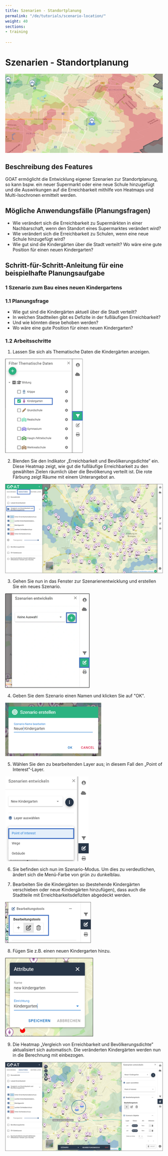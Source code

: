 ```yaml
---
title: Szenarien - Standortplanung
permalink: "/de/tutorials/scenario-location/"
weight: 40
sections:
- training

---
```

# Szenarien - Standortplanung
![Standortplanung in GOAT](../../../../static/images/tutorials/Tutorial_banners/scenario_location_planning_banner.webp "Standortplanung in GOAT")

## Beschreibung des Features

GOAT ermöglicht die Entwicklung eigener Szenarien zur Standortplanung, so kann bspw. ein neuer Supermarkt oder eine neue Schule hinzugefügt und die Auswirkungen auf die Erreichbarkeit mithilfe von Heatmaps und Multi-Isochronen ermittelt werden.

## Mögliche Anwendungsfälle (Planungsfragen)

* Wie verändert sich die Erreichbarkeit zu Supermärkten in einer Nachbarschaft, wenn den Standort eines Supermarktes verändert wird?
* Wie verändert sich die Erreichbarkeit zu Schulen, wenn eine neue Schule hinzugefügt wird?
* Wie gut sind die Kindergärten über die Stadt verteilt? Wo wäre eine gute Position für einen neuen Kindergarten?

## Schritt-für-Schritt-Anleitung für eine beispielhafte Planungsaufgabe

### 1 Szenario zum Bau eines neuen Kindergartens

### 1.1 Planungsfrage

* Wie gut sind die Kindergärten aktuell über die Stadt verteilt?
* In welchen Stadtteilen gibt es Defizite in der fußläufigen Erreichbarkeit?
* Und wie könnten diese behoben werden?
* Wo wäre eine gute Position für einen neuen Kindergarten?

### 1.2 Arbeitsschritte

1. Lassen Sie sich als Thematische Daten die Kindergärten anzeigen.

<img src="../../../../static/images/tutorials/Scenario_POIs/Scenarios_location_planning_1.2.1_select_de.webp" alt="Amenity kindergarten" style="max-height:300px;"/>

2. Blenden Sie den Indikator „Erreichbarkeit und Bevölkerungsdichte” ein. Diese Heatmap zeigt, wie gut die fußläufige Erreichbarkeit zu den gewählten Zielen räumlich über die Bevölkerung verteilt ist. Die rote Färbung zeigt Räume mit einem Unterangebot an.

<img src="../../../../static/images/tutorials/Scenario_POIs/Scenarios_location_planning_1.2.2_de.webp" alt="Amenity kindergarten"/>

3. Gehen Sie nun in das Fenster zur Szenarienentwicklung und erstellen Sie ein neues Szenario.

<img src="../../../../static/images/tutorials/Scenario_POIs/Scenarios_location_planning_1.2.3_de.webp"  alt="New scenario" style="max-height:300px;"/>

4. Geben Sie dem Szenario einen Namen und klicken Sie auf "OK".

<img src="../../../../static/images/tutorials/Scenario_POIs/Scenarios_location_planning_1.2.4_de.webp" alt="Name scenario" style="max-height:170px;"/>

5. Wählen Sie den zu bearbeitenden Layer aus; in diesem Fall den „Point of Interest”-Layer.

<img src="../../../../static/images/tutorials/Scenario_POIs/Scenarios_location_planning_1.2.5_de.webp" alt="Edit POIs" style="max-height:270px;"/>

6. Sie befinden sich nun im Szenario-Modus. Um dies zu verdeutlichen, ändert sich die Menü-Farbe von grün zu dunkelblau.

7. Bearbeiten Sie die Kindergärten so (bestehende Kindergärten verschieben oder neue Kindergärten hinzufügen), dass auch die Stadtteile mit Erreichbarkeitsdefiziten abgedeckt werden. 

<img src="../../../../static/images/tutorials/Scenario_POIs/Scenarios_location_planning_1.2.7_de.webp" alt="Editing tools" style="max-height:130px;"/>

8. Fügen Sie z.B. einen neuen Kindergarten hinzu. 

<img src="../../../../static/images/tutorials/Scenario_POIs/Scenarios_location_planning_1.2.7_attribute_de.webp" alt="Add Kindergartens" style="max-height:250px;"/>

9. Die Heatmap „Vergleich von Erreichbarkeit und Bevölkerungsdichte” aktualisiert sich automatisch. Die veränderten Kindergärten werden nun in die Berechnung mit einbezogen.

<img src="../../../../static/images/tutorials/Scenario_POIs/Scenarios_location_planning_1.2.8_De.webp" alt="Scenario View"/>
